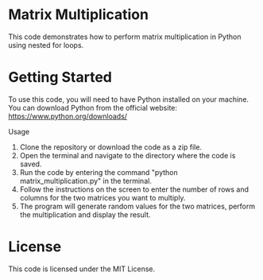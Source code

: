 # Matrix Multiplication

This code demonstrates how to perform matrix multiplication in Python using nested for loops.

# Getting Started
To use this code, you will need to have Python installed on your machine. You can download Python from the official website: https://www.python.org/downloads/

Usage
1. Clone the repository or download the code as a zip file.
2. Open the terminal and navigate to the directory where the code is saved.
3. Run the code by entering the command "python matrix_multiplication.py" in the terminal.
4. Follow the instructions on the screen to enter the number of rows and columns for the two matrices you want to multiply.
5. The program will generate random values for the two matrices, perform the multiplication and display the result.

# License

This code is licensed under the MIT License.
